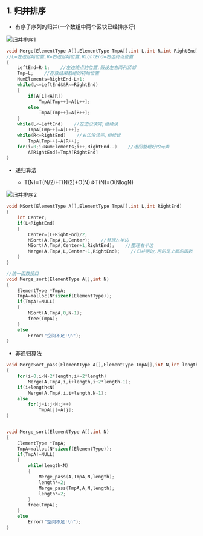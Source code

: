 ## 1. 归并排序

* 有序子序列的归并(一个数组中两个区块已经排序好)

![归并排序1](https://note.youdao.com/yws/api/personal/file/WEBc9c6b71d5e993a9bdd7056b17eb6af1e?method=download&shareKey=22dd6b9d4850306aa3b8dc3b4ca05459)

```C
void Merge(ElementType A[],ElementType TmpA[],int L,int R,int RightEnd)
//L=左边起始位置,R=右边起始位置,RightEnd=右边终点位置
{
    LeftEnd=R-1;    //左边终点的位置,假设左右两列紧邻
    Tmp=L;    //存放结果数组的初始位置
    NumElements=RightEnd-L+1;
    while(L<=LeftEnd&&R<=RightEnd)
    {
        if(A[L]<A[R])
            TmpA[Tmp++]=A[L++];
        else
            TmpA[Tmp++]=A[R++];
    }
    while(L<=LeftEnd)    //左边没读完,继续读
        TmpA[Tmp++]=A[L++];
    while(R<=RightEnd)    //右边没读完,继续读
        TmpA[Tmp++]=A[R++];
    for(i=0;i<NumElements;i++,RightEnd--)    //返回整理好的元素
        A[RightEnd]=TmpA[RightEnd]
}
```

* 递归算法

    * T(N)=T(N/2)+T(N/2)+O(N)=>T(N)=O(NlogN)

![归并排序2](https://note.youdao.com/yws/api/personal/file/WEBb5acfcbe2a5a5b3ddf9a729ed6759da3?method=download&shareKey=cbc4b3c175e2de590a8765fe4e6b3b60)

```C
void MSort(ElementType A[],ElementType TmpA[],int L,int RightEnd)
{
    int Center;
    if(L<RightEnd)
    {
        Center=(L+RightEnd)/2;
        MSort(A,TmpA,L,Center);    //整理左半边
        MSort(A,TmpA,Center+1,RightEnd);    //整理右半边
        Merge(A,TmpA,L,Center+1,RightEnd);    //归并两边,用的是上面的函数
    }
}

//统一函数接口
void Merge_sort(ElementType A[],int N)
{
    ElementType *TmpA;
    TmpA=malloc(N*sizeof(ElementType));
    if(TmpA!=NULL)
    {
        MSort(A,TmpA,0,N-1);
        free(TmpA);
    }
    else
        Error("空间不足!\n");
}
```

* 非递归算法

```C
void MergeSort_pass(ElementType A[],ElementType TmpA[],int N,int length)
{
    for(i=0;i<N-2*length;i+=2*length)
        Merge(A,TmpA,i,i+length,i+2*length-1);
    if(i+length<N)
        Merge(A,TmpA,i,i+length,N-1);
    else
        for(j=i;j<N;j++)
            TmpA[j]=A[j];
}


void Merge_sort(ElementType A[],int N)
{
    ElementType *TmpA;
    TmpA=malloc(N*sizeof(ElementType));
    if(TmpA!=NULL)
    {
        while(length<N)
        {
            Merge_pass(A,TmpA,N,length);
            length*=2;
            Merge_pass(TmpA,A,N,length);
            length*=2;
        }
        free(TmpA);
    }
    else
        Error("空间不足!\n");
}
```
